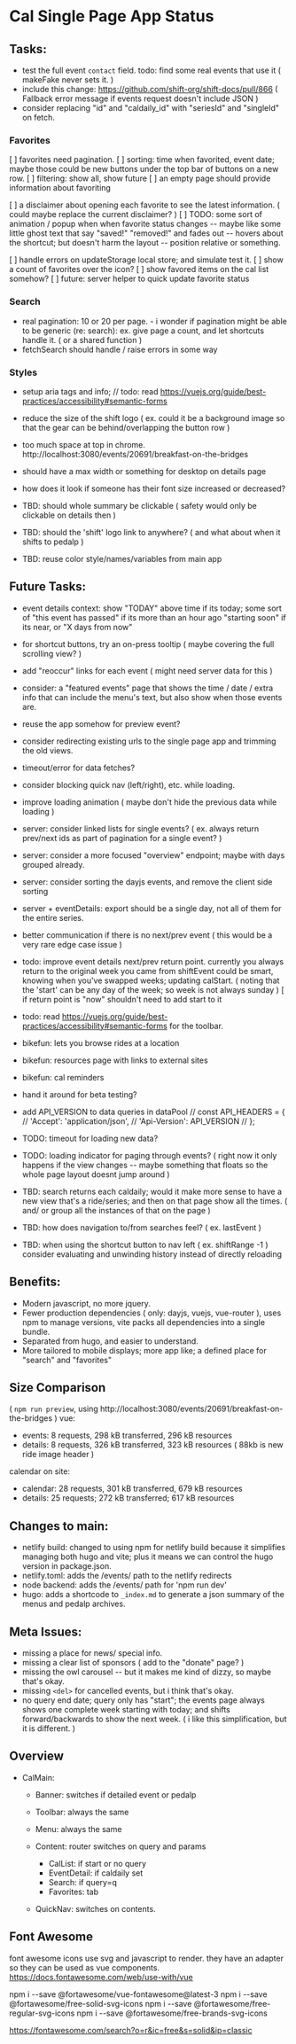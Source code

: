 Cal Single Page App Status 
============
##  Tasks:

* test the full event `contact` field. todo: find some real events that use it ( makeFake never sets it. )
* include this change: https://github.com/shift-org/shift-docs/pull/866
  ( Fallback error message if events request doesn't include JSON )
* consider replacing "id" and "caldaily_id" with "seriesId" and "singleId" on fetch.


### Favorites
[ ] favorites need pagination.
[ ] sorting: time when favorited, event date;
    maybe those could be new buttons under the top bar of buttons on a new row.
[ ] filtering: show all, show future
[ ] an empty page should provide information about favoriting

[ ] a disclaimer about opening each favorite to see the latest information. ( could maybe replace the current disclaimer? )
[ ] TODO: some sort of animation / popup when when favorite status changes
    -- maybe like some little ghost text that say "saved!" "removed!" and fades out -- hovers about the shortcut; but doesn't harm the layout --
    position relative or something.

[ ] handle errors on updateStorage  local store; and simulate test it.
[ ] show a count of favorites over the icon?
[ ] show favored items on the cal list somehow?
[ ] future: server helper to quick update favorite status

### Search
* real pagination: 10 or 20 per page.  - i wonder if pagination might be able to be generic (re: search): ex. give page a count, and let shortcuts handle it. ( or a shared function )
* fetchSearch should handle / raise errors in some way

### Styles 
* setup aria tags and info; // todo: read https://vuejs.org/guide/best-practices/accessibility#semantic-forms

* reduce the size of the shift logo ( ex. could it be a background image so that the gear can be behind/overlapping the button row )
* too much space at top in chrome. http://localhost:3080/events/20691/breakfast-on-the-bridges
* should have a max width or something for desktop on details page
* how does it look if someone has their font size increased or decreased?
* TBD: should whole summary be clickable ( safety would only be clickable on details then )
* TBD: should the 'shift' logo link to anywhere? ( and what about when it shifts to pedalp )
* TBD: reuse color style/names/variables from main app

## Future Tasks:

* event details context: show "TODAY" above time if its today; 
  some sort of "this event has passed" if its more than an hour ago
  "starting soon" if its near, or  "X days from now"
* for shortcut buttons, try an on-press tooltip ( maybe covering the full scrolling view? )
* add "reoccur" links for each event ( might need server data for this )
* consider: a "featured events" page that shows the time / date / extra info that can include the menu's text, but also show when those events are.
* reuse the app somehow for preview event?
* consider redirecting existing urls to the single page app and trimming the old views.
* timeout/error for data fetches?
* consider blocking quick nav (left/right), etc. while loading.
* improve loading animation ( maybe don't hide the previous data while loading )
* server: consider linked lists for single events? ( ex. always return prev/next ids as part of pagination for a single event? )
* server: consider a more focused "overview" endpoint; maybe with days grouped already.
* server: consider sorting the dayjs events, and remove the client side sorting
* server + eventDetails: export should be a single day, not all of them for the entire series.
* better communication if there is no next/prev event ( this would be a very rare edge case issue )
* todo: improve event details next/prev return point.
    currently you always return to the original week you came from
    shiftEvent could be smart, knowing when you've swapped weeks; updating calStart.
    ( noting that the 'start' can be any day of the week; so week is not always sunday )
    [ if return point is "now" shouldn't need to add start to it 
* todo: read https://vuejs.org/guide/best-practices/accessibility#semantic-forms for the toolbar.

* bikefun: lets you browse rides at a location
* bikefun: resources page with links to external sites 
* bikefun: cal reminders 

* hand it around for beta testing?
* add API_VERSION to data queries
in dataPool
// const API_HEADERS = {
//   'Accept': 'application/json',
//   'Api-Version': API_VERSION
// };

* TODO: timeout for loading new data?
* TODO: loading indicator for paging through events? ( right now it only happens if the view changes -- maybe something that floats so the whole page layout doesnt jump around )

* TBD: search returns each caldaily; would it make more sense to have a new view that's a ride/series; and then on that page show all the times. ( and/ or group all the instances of that on the page )

* TBD: how does navigation to/from searches feel? ( ex. lastEvent )
* TBD: when using the shortcut button to nav left ( ex. shiftRange -1 ) consider evaluating and unwinding history instead of directly reloading


Benefits:
----
* Modern javascript, no more jquery.
* Fewer production dependencies ( only: dayjs, vuejs, vue-router ), uses npm to manage versions, vite packs all dependencies into a single bundle.
* Separated from hugo, and easier to understand.
* More tailored to mobile displays; more app like; a defined place for "search" and "favorites"

Size Comparison
---
(  `npm run preview`, using http://localhost:3080/events/20691/breakfast-on-the-bridges )
vue:
* events: 8 requests, 298 kB transferred, 296 kB resources
* details: 8 requests, 326 kB transferred, 323 kB resources
 ( 88kb is new ride image header )

calendar on site:
* calendar: 28 requests, 301 kB transferred, 679 kB resources
* details: 25 requests; 272 kB transferred; 617 kB resources

Changes to main:
-----
* netlify build: changed to using npm for netlify build because it simplifies managing both hugo and vite; plus it means we can control the hugo version in package.json.
* netlify.toml: adds the /events/ path to the netlify redirects 
* node backend: adds the /events/ path for 'npm run dev'
* hugo: adds a shortcode to `_index.md` to generate a json summary of the menus and pedalp archives.

Meta Issues:
-------
* missing a place for news/ special info.
* missing a clear list of sponsors ( add to the "donate" page? )
* missing the owl carousel -- but it makes me kind of dizzy, so maybe that's okay.
* missing `<del>` for cancelled events, but i think that's okay.
* no query end date; query only has "start"; the events page always shows one complete week starting with today; and shifts forward/backwards to show the next week. ( i like this simplification, but it is different. )

Overview 
--------

* CalMain:
  * Banner: switches if detailed event or pedalp 
  * Toolbar: always the same
  * Menu: always the same 

  * Content: router switches on query and params
    * CalList: if start or no query
    * EventDetail: if caldaily set
    * Search: if query=q
    * Favorites: tab

  * QuickNav: switches on contents.
  
Font Awesome 
------
font awesome icons use svg and javascript to render. they have an adapter so they can be used as vue components.  https://docs.fontawesome.com/web/use-with/vue

npm i --save @fortawesome/vue-fontawesome@latest-3
npm i --save @fortawesome/free-solid-svg-icons
npm i --save @fortawesome/free-regular-svg-icons
npm i --save @fortawesome/free-brands-svg-icons

https://fontawesome.com/search?o=r&ic=free&s=solid&ip=classic
